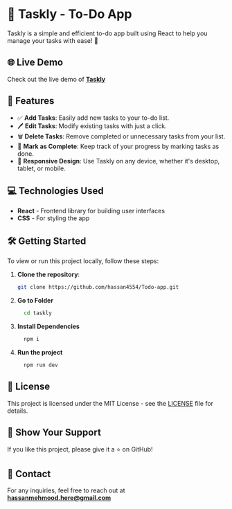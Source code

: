 # 📝 Taskly - To-Do App
Taskly is a simple and efficient to-do app built using React to help you manage your tasks with ease! 🚀

## 🌐 Live Demo
Check out the live demo of [**Taskly**](https://taskly-todo-app.vercel.app/)

## 📌 Features
- ✅ **Add Tasks**: Easily add new tasks to your to-do list.
- 🖊️ **Edit Tasks**: Modify existing tasks with just a click.
- 🗑️ **Delete Tasks**: Remove completed or unnecessary tasks from your list.
- 🎯 **Mark as Complete**: Keep track of your progress by marking tasks as done.
- 📱  **Responsive Design**: Use Taskly on any device, whether it's desktop, tablet, or mobile.

## 💻 Technologies Used
- **React** - Frontend library for building user interfaces
- **CSS** - For styling the app

## 🛠️ Getting Started

To view or run this project locally, follow these steps:

1. **Clone the repository**:
   ```bash
   git clone https://github.com/hassan4554/Todo-app.git
   ```
2. **Go to Folder**
   ```bash
     cd taskly
   ```
3. **Install Dependencies**
   ```bash
     npm i
   ```
4. **Run the project**
   ```bash
     npm run dev
   ```

## 📝 License
This project is licensed under the MIT License - see the [LICENSE](LICENSE) file for details.

## 🌟 Show Your Support
  If you like this project, please give it a ⭐ on GitHub!

## 📧 Contact
For any inquiries, feel free to reach out at **hassanmehmood.here@gmail.com**


